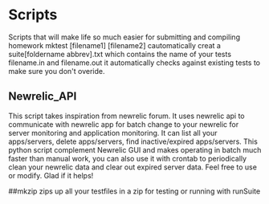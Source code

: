 # Scripts
Scripts that will make life so much easier for submitting and compiling homework
mktest [filename1] [filename2]
cautomatically creat a suite[foldername abbrev].txt which contains the name of your tests filename.in and filename.out
it automatically checks against existing tests to make sure you don't overide. 

## Newrelic_API 
This script takes inspiration from newrelic forum. It uses newrelic api to communicate with newrelic app for batch change to your newrelic for server monitoring and application monitoring. It can list all your apps/servers, delete apps/servers, find inactive/expired apps/servers. 
This python script complement Newrelic GUI and makes operating in batch much faster than manual work, you can also use it with crontab to periodically clean your newrelic data and clear out expired server data. 
Feel free to use or modify. Glad if it helps!

##mkzip
zips up all your testfiles in a zip for testing or running with runSuite


